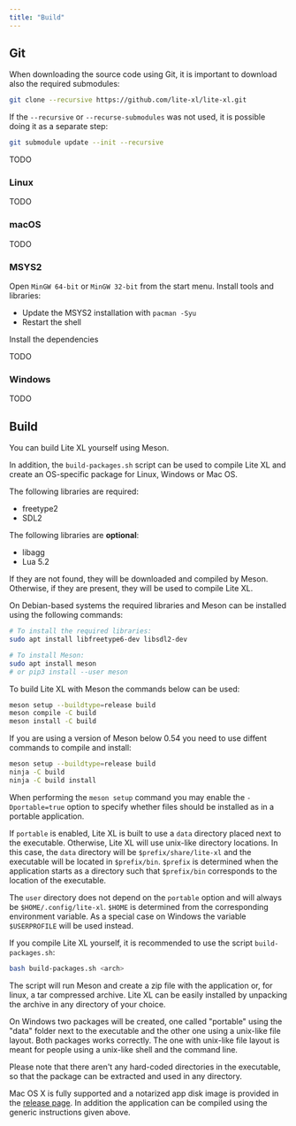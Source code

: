 ```yaml
---
title: "Build"
---
```


## Git

When downloading the source code using Git, it is important to download also
the required submodules:

```sh
git clone --recursive https://github.com/lite-xl/lite-xl.git
```

If the `--recursive` or `--recurse-submodules` was not used, it is possible
doing it as a separate step:

```sh
git submodule update --init --recursive
```

TODO

### Linux

TODO

### macOS

TODO

### MSYS2

Open `MinGW 64-bit` or `MinGW 32-bit` from the start menu.
Install tools and libraries:

- Update the MSYS2 installation with `pacman -Syu`
- Restart the shell

Install the dependencies

TODO

### Windows

TODO

## Build

You can build Lite XL yourself using Meson.

In addition, the `build-packages.sh` script can be used to compile Lite XL and
create an OS-specific package for Linux, Windows or Mac OS.

The following libraries are required:

- freetype2
- SDL2

The following libraries are **optional**:

- libagg
- Lua 5.2

If they are not found, they will be downloaded and compiled by Meson.
Otherwise, if they are present, they will be used to compile Lite XL.

On Debian-based systems the required libraries and Meson can be installed
using the following commands:

```sh
# To install the required libraries:
sudo apt install libfreetype6-dev libsdl2-dev

# To install Meson:
sudo apt install meson
# or pip3 install --user meson
```

To build Lite XL with Meson the commands below can be used:

```sh
meson setup --buildtype=release build
meson compile -C build
meson install -C build
```

If you are using a version of Meson below 0.54
you need to use diffent commands to compile and install:

```sh
meson setup --buildtype=release build
ninja -C build
ninja -C build install
```

When performing the `meson setup` command you may enable the `-Dportable=true`
option to specify whether files should be installed as in a portable application.

If `portable` is enabled, Lite XL is built to use a `data` directory placed next
to the executable.
Otherwise, Lite XL will use unix-like directory locations.
In this case, the `data` directory will be `$prefix/share/lite-xl`
and the executable will be located in `$prefix/bin`.
`$prefix` is determined when the application starts as a directory such that
`$prefix/bin` corresponds to the location of the executable.

The `user` directory does not depend on the `portable` option and will always be
`$HOME/.config/lite-xl`.
`$HOME` is determined from the corresponding environment variable.
As a special case on Windows the variable `$USERPROFILE` will be used instead.

If you compile Lite XL yourself,
it is recommended to use the script `build-packages.sh`:

```sh
bash build-packages.sh <arch>
```

The script will run Meson and create a zip file with the application or,
for linux, a tar compressed archive.
Lite XL can be easily installed by unpacking the archive in any directory of your choice.

On Windows two packages will be created, one called "portable" using the "data"
folder next to the executable and the other one using a unix-like file layout.
Both packages works correctly. The one with unix-like file layout is meant
for people using a unix-like shell and the command line.

Please note that there aren't any hard-coded directories in the executable,
so that the package can be extracted and used in any directory.

Mac OS X is fully supported and a notarized app disk image is provided in the
[release page]. In addition the application can be compiled using
the generic instructions given above.


[release page]: https://github.com/franko/lite-xl/releases
